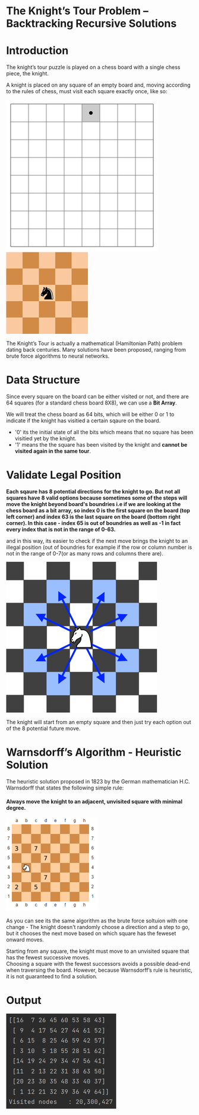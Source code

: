# The Knight’s Tour Problem – Backtracking Recursive Solutions

# Introduction

The knight’s tour puzzle is played on a chess board with a single chess piece, the knight. 

A knight is placed on any square of an empty board and, moving according to the rules of chess, must visit each square exactly once, like so:

![example of a knight tour](./images/Knight's_tour_anim_2.gif) ![another example](./images/Knights-Tour-Animation.gif)

The Knight’s Tour is actually a mathematical (Hamiltonian Path) problem dating back centuries.  Many solutions have 
been proposed, ranging from brute force algorithms to neural networks.

# Data Structure

Since every square on the board can be either visited or not, and there are 64 squares (for a standard chess board 8X8), we can use a **Bit Array**.

We will treat the chess board as 64 bits, which will be either 0 or 1 to indicate if the knight has visitied a certain sqaure on the board.
- '0' its the initial state of all the bits which means that no square has been visitied yet by the knight.
- '1' means the the square has been visited by the knight and **cannot be visited again in the same tour**.

# Validate Legal Position

**Each sqaure has 8 potential directions for the knight to go.
But not all squares have 8 valid options because sometimes some of the steps will move the knight beyond board's boundries 
i.e if we are looking at the chess board as a bit array, so index 0 is the first square on the board (top left corner) and index 63 is the last square on the board (bottom right corner). In this case - index 65 is out of boundries as well as -1 in fact every index that is not in the range of 0-63.**

and in this way, its easier to check if the next move brings the knight to an illegal position (out of boundries for example if the row or column number is not in the range of 0-7(or as many rows and columns there are).

![knight rules](./images/knight_rules.png)

The knight will start from an empty square and then just try each option out of the 8 potential future move.

  # Warnsdorff’s Algorithm - Heuristic Solution
  
  The heuristic solution proposed in 1823 by the German mathematician H.C. Warnsdorff that states the following simple rule: 
#### Always move the knight to an adjacent, unvisited square with minimal degree.
  ![huristic solution](./images/huristic2.png)
 
As you can see its the same algorithm as the brute force soltuion with one change - The knight doesn't randomly choose a direction and a step to go, but it chooses the next move based on which square has the feweset onward moves.
  
Starting from any square, the knight must move to an unvisited square that has the fewest successive moves.  
Choosing a square with the fewest successors avoids a possible dead-end when traversing the board.  However, 
because Warnsdorff’s rule is heuristic, it is not guaranteed to find a solution.


# Output
![output](./images/output.PNG)





 
 


  
  
  













